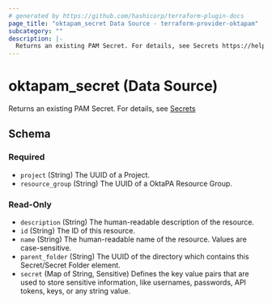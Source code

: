 ```yaml
---
# generated by https://github.com/hashicorp/terraform-plugin-docs
page_title: "oktapam_secret Data Source - terraform-provider-oktapam"
subcategory: ""
description: |-
  Returns an existing PAM Secret. For details, see Secrets https://help.okta.com/okta_help.htm?type=oie&id=ext-pam-secrets
---
```


# oktapam_secret (Data Source)

Returns an existing PAM Secret. For details, see [Secrets](https://help.okta.com/okta_help.htm?type=oie&id=ext-pam-secrets)



<!-- schema generated by tfplugindocs -->
## Schema

### Required

- `project` (String) The UUID of a Project.
- `resource_group` (String) The UUID of a OktaPA Resource Group.

### Read-Only

- `description` (String) The human-readable description of the resource.
- `id` (String) The ID of this resource.
- `name` (String) The human-readable name of the resource. Values are case-sensitive.
- `parent_folder` (String) The UUID of the directory which contains this Secret/Secret Folder element.
- `secret` (Map of String, Sensitive) Defines the key value pairs that are used to store sensitive information, like usernames, passwords, API tokens, keys, or any string value.


